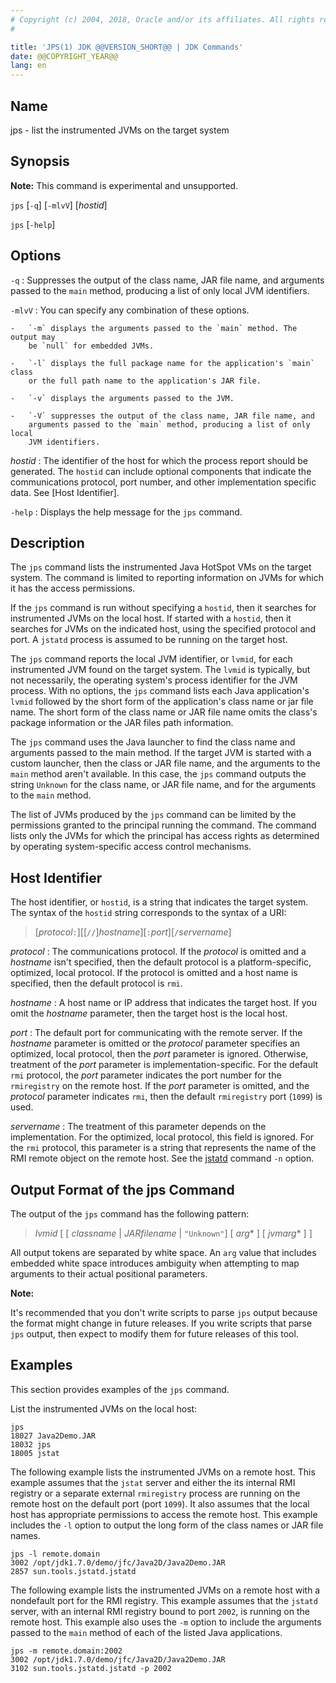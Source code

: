 ```yaml
---
# Copyright (c) 2004, 2018, Oracle and/or its affiliates. All rights reserved.
#

title: 'JPS(1) JDK @@VERSION_SHORT@@ | JDK Commands'
date: @@COPYRIGHT_YEAR@@
lang: en
---
```


## Name

jps - list the instrumented JVMs on the target system

## Synopsis

**Note:** This command is experimental and unsupported.

`jps` \[`-q`\] \[`-mlvV`\] \[*hostid*\]

`jps` \[`-help`\]

## Options

`-q`
:   Suppresses the output of the class name, JAR file name, and arguments
    passed to the `main` method, producing a list of only local JVM
    identifiers.

`-mlvV`
:   You can specify any combination of these options.

    -   `-m` displays the arguments passed to the `main` method. The output may
        be `null` for embedded JVMs.

    -   `-l` displays the full package name for the application's `main` class
        or the full path name to the application's JAR file.

    -   `-v` displays the arguments passed to the JVM.

    -   `-V` suppresses the output of the class name, JAR file name, and
        arguments passed to the `main` method, producing a list of only local
        JVM identifiers.

*hostid*
:   The identifier of the host for which the process report should be
    generated. The `hostid` can include optional components that indicate the
    communications protocol, port number, and other implementation specific
    data. See [Host Identifier].

`-help`
:   Displays the help message for the `jps` command.

## Description

The `jps` command lists the instrumented Java HotSpot VMs on the target system.
The command is limited to reporting information on JVMs for which it has the
access permissions.

If the `jps` command is run without specifying a `hostid`, then it searches for
instrumented JVMs on the local host. If started with a `hostid`, then it
searches for JVMs on the indicated host, using the specified protocol and port.
A `jstatd` process is assumed to be running on the target host.

The `jps` command reports the local JVM identifier, or `lvmid`, for each
instrumented JVM found on the target system. The `lvmid` is typically, but not
necessarily, the operating system's process identifier for the JVM process.
With no options, the `jps` command lists each Java application's `lvmid`
followed by the short form of the application's class name or jar file name.
The short form of the class name or JAR file name omits the class's package
information or the JAR files path information.

The `jps` command uses the Java launcher to find the class name and arguments
passed to the main method. If the target JVM is started with a custom launcher,
then the class or JAR file name, and the arguments to the `main` method aren't
available. In this case, the `jps` command outputs the string `Unknown` for the
class name, or JAR file name, and for the arguments to the `main` method.

The list of JVMs produced by the `jps` command can be limited by the
permissions granted to the principal running the command. The command lists
only the JVMs for which the principal has access rights as determined by
operating system-specific access control mechanisms.

## Host Identifier

The host identifier, or `hostid`, is a string that indicates the target system.
The syntax of the `hostid` string corresponds to the syntax of a URI:

>   \[*protocol*`:`\]\[\[`//`\]*hostname*\]\[`:`*port*\]\[`/`*servername*\]

*protocol*
:   The communications protocol. If the *protocol* is omitted and a *hostname*
    isn't specified, then the default protocol is a platform-specific,
    optimized, local protocol. If the protocol is omitted and a host name is
    specified, then the default protocol is `rmi`.

*hostname*
:   A host name or IP address that indicates the target host. If you omit the
    *hostname* parameter, then the target host is the local host.

*port*
:   The default port for communicating with the remote server. If the
    *hostname* parameter is omitted or the *protocol* parameter specifies an
    optimized, local protocol, then the *port* parameter is ignored. Otherwise,
    treatment of the *port* parameter is implementation-specific. For the
    default `rmi` protocol, the *port* parameter indicates the port number for
    the `rmiregistry` on the remote host. If the *port* parameter is omitted,
    and the *protocol* parameter indicates `rmi`, then the default
    `rmiregistry` port (`1099`) is used.

*servername*
:   The treatment of this parameter depends on the implementation. For the
    optimized, local protocol, this field is ignored. For the `rmi` protocol,
    this parameter is a string that represents the name of the RMI remote
    object on the remote host. See the [jstatd](jstatd.html) command `-n`
    option.

## Output Format of the jps Command

The output of the `jps` command has the following pattern:

>   *lvmid* \[ \[ *classname* \| *JARfilename* \| `"Unknown"`\] \[ *arg*\* \]
    \[ *jvmarg*\* \] \]

All output tokens are separated by white space. An `arg` value that includes
embedded white space introduces ambiguity when attempting to map arguments to
their actual positional parameters.

**Note:**

It's recommended that you don't write scripts to parse `jps` output because the
format might change in future releases. If you write scripts that parse `jps`
output, then expect to modify them for future releases of this tool.

## Examples

This section provides examples of the `jps` command.

List the instrumented JVMs on the local host:

```
jps
18027 Java2Demo.JAR
18032 jps
18005 jstat
```

The following example lists the instrumented JVMs on a remote host. This
example assumes that the `jstat` server and either the its internal RMI
registry or a separate external `rmiregistry` process are running on the remote
host on the default port (port `1099`). It also assumes that the local host has
appropriate permissions to access the remote host. This example includes the
`-l` option to output the long form of the class names or JAR file names.

```
jps -l remote.domain
3002 /opt/jdk1.7.0/demo/jfc/Java2D/Java2Demo.JAR
2857 sun.tools.jstatd.jstatd
```

The following example lists the instrumented JVMs on a remote host with a
nondefault port for the RMI registry. This example assumes that the `jstatd`
server, with an internal RMI registry bound to port `2002`, is running on the
remote host. This example also uses the `-m` option to include the arguments
passed to the `main` method of each of the listed Java applications.

```
jps -m remote.domain:2002
3002 /opt/jdk1.7.0/demo/jfc/Java2D/Java2Demo.JAR
3102 sun.tools.jstatd.jstatd -p 2002
```
